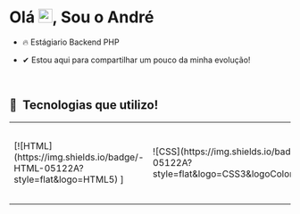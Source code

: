 
<h1 align="left">Olá <img src="https://raw.githubusercontent.com/kaueMarques/kaueMarques/master/hi.gif" width="25px">, Sou o André</h1>


- 🔥 Estágiario Backend PHP 

- ✔ Estou aqui para compartilhar um pouco da minha evolução!

<br>

## 🚀 &nbsp;Tecnologias que utilizo!

<table>
  <tr>  
    <td>[![HTML](https://img.shields.io/badge/-HTML-05122A?style=flat&logo=HTML5)&nbsp;]</td>
    <td>![CSS](https://img.shields.io/badge/-CSS-05122A?style=flat&logo=CSS3&logoColor=1572B6)&nbsp;</td>
    <td>![PHP](https://img.shields.io/badge/-PHP-05122A?style=flat&logo=PHP)&nbsp;</td>
    <td>![MYSQL](https://img.shields.io/badge/-MYSQL-05122A?style=flat&logo=MYSQL)&nbsp;</td>
    <td>![Git](https://img.shields.io/badge/-Git-05122A?style=flat&logo=git)&nbsp;</td>
    <td>![GitHub](https://img.shields.io/badge/-GitHub-05122A?style=flat&logo=github)&nbsp;</td>
    <td>![Visual Studio Code](https://img.shields.io/badge/-Visual%20Studio%20Code-05122A?style=flat&logo=visual-studio-code&logoColor=007ACC)&nbsp;</td>
  </tr>
</table>
<br>
